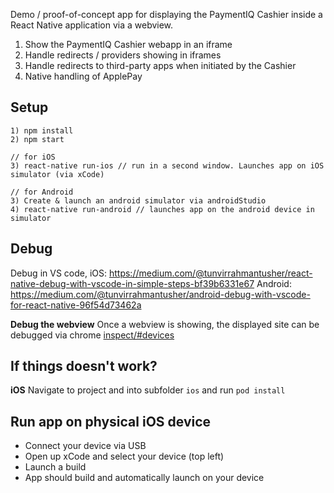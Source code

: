 Demo / proof-of-concept app for displaying the PaymentIQ Cashier inside a React Native application via a webview.

1) Show the PaymentIQ Cashier webapp in an iframe
2) Handle redirects / providers showing in iframes
3) Handle redirects to third-party apps when initiated by the Cashier
4) Native handling of ApplePay

## Setup

```
1) npm install
2) npm start

// for iOS
3) react-native run-ios // run in a second window. Launches app on iOS simulator (via xCode)

// for Android
3) Create & launch an android simulator via androidStudio
4) react-native run-android // launches app on the android device in simulator
```

## Debug
Debug in VS code, iOS: https://medium.com/@tunvirrahmantusher/react-native-debug-with-vscode-in-simple-steps-bf39b6331e67
Android: https://medium.com/@tunvirrahmantusher/android-debug-with-vscode-for-react-native-96f54d73462a

**Debug the webview**
Once a webview is showing, the displayed site can be debugged via chrome [inspect/#devices](chrome://inspect/#devices)

## If things doesn't work?

**iOS**
Navigate to project and into subfolder `ios` and run `pod install`

## Run app on physical iOS device

* Connect your device via USB
* Open up xCode and select your device (top left)
* Launch a build
* App should build and automatically launch on your device
